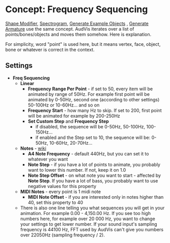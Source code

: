 # Concept: Frequency Sequencing

[Shape Modifier](./shape-modifier.md), [Spectrogram](./spectrogram.md), [Generate Example Objects](./example-objects.md)
, [Generate Armature](./armature.md) use the same concept. AudVis iterates over a list of points/bones/objects and moves
them somehow. Here is explanation.

For simplicity, word "point" is used here, but it means vertex, face, object, bone or whatever is correct in the
context.

## Settings

- **Freq Sequencing**
    - **Linear**
        - **Frequency Range Per Point** - if set to 50, every item will be animated by range of 50Hz. For example first
          point will be animated by 0-50Hz, second one (according to other settings) 50-100Hz or 10-60Hz... and so on
        - **Frequency Start** - how many Hz to skip. If set to 200, first point will be animated for example by
          200-250Hz
        - **Set Custom Step** and **Frequency Step**
            - if disabled, the sequence will be 0-50Hz, 50-100Hz, 100-150Hz...
            - if enabled and the Step set to 10, the sequence will be: 0-50Hz, 10-60Hz, 20-70Hz...
    - **Notes** - [wiki](https://en.wikipedia.org/wiki/Piano_key_frequencies)
        - **A4 Note Frequency** - default 440Hz, but you can set it to whatever you want
        - **Note Step** - if you have a lot of points to animate, you probably want to lower this number. If not, keep
          it on 1.0
        - **Note Step Offset** - on what note you want to start - affected by **Note Step**. If you have a lot of bass,
          you probably want to use negative values for this property
    - **MIDI Notes** - every point is 1 midi note
        - **MIDI Note Offset** - if you are interested only in notes higher than 40, set this property to 40
    - There is also one line telling you what sequences you will get in your animation. For example 0.00 - 4,150.00 Hz.
      If you see too high numbers here, for example over 20 000 Hz, you want to change your settings to get lower
      number. If your sound input's sampling frequency is 44100 Hz, FFT used by AudVis can't give you numbers over
      22050Hz (sampling frequency / 2). 